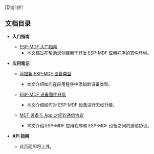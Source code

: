 [[English]](../en/readme_en.md)

## 文档目录

* **入门指南**
    * [ESP-MDF 入门指南](get-started/get_started_cn.md)
        * 本文档旨在帮助您创建用于开发 ESP-MDF 应用程序的软件环境。

* **应用笔记**
   * [添加新 ESP-MDF 设备类型](application-notes/add_new_device_cn.md)
        * 本文介绍如何在应用程序中添加新设备类型。

   * [ESP-MDF 设备固件升级](application-notes/mdf_ota_guide_cn.md)
        * 本文介绍如何对 ESP-MDF 设备进行无线升级。

   * [MDF 设备与 App 之间的通信协议](application-notes/mdf_lan_protocol_guide_cn.md)
        * 本文介绍 ESP-MDF 应用程序和 ESP-MDF 设备之间的通信协议。

* **API 指南**
    * 此页面即将上线。
